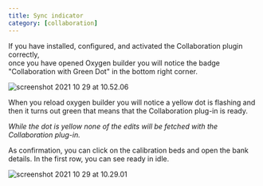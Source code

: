 ```yaml
---
title: Sync indicator
category: [collaboration]
---
```


If you have installed, configured, and activated the Collaboration plugin correctly,  
once you have opened Oxygen builder you will notice the badge "Collaboration with Green Dot" in the bottom right corner.

![screenshot 2021 10 29 at 10.52.06](../img/Screenshot-2021-10-29-at-10.52.06-800x386.png)

  
When you reload oxygen builder you will notice a yellow dot is flashing and then it turns out green that means that the Collaboration plug-in is ready.

  
*While the dot is yellow none of the edits will be fetched with the Collaboration plug-in.*

As confirmation, you can click on the calibration beds and open the bank details. In the first row, you can see ready in idle.

![screenshot 2021 10 29 at 10.29.01](../img/Screenshot-2021-10-29-at-10.29.01-800x206.png)

